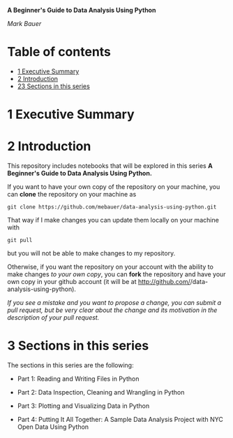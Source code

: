 **A Beginner's Guide to Data Analysis Using Python**

*Mark Bauer*



Table of contents
=================

   * [1 Executive Summary](#1-Executive-Summary)
   * [2 Introduction](#2-Introduction)
   * [23 Sections in this series](#3-Sections-in-this-series)


# 1 Executive Summary


# 2 Introduction

This repository includes notebooks that will be explored in this series **A Beginner's Guide to Data Analysis Using Python.**

If you want to have your own copy of the repository on your machine, you can  __clone__ the repository on your machine as

```
git clone https://github.com/mebauer/data-analysis-using-python.git
```
That way if I make changes you can update them locally on your machine with 

```
git pull
```

but you will not be able to make changes to my repository.

Otherwise, if you want the repository on your account with the ability to make changes _to your own copy_, you can __fork__ the repository and have your own copy in your github account (it will be at http://github.com/<username>/data-analysis-using-python).
 
 _If you see a mistake and you want to propose a change, you can submit a pull request, but be very clear about the change and its motivation in the description of your pull request._
 
# 3 Sections in this series 
 
The sections in this series are the following:
 
- Part 1: Reading and Writing Files in Python
 
- Part 2: Data Inspection, Cleaning and Wrangling in Python

- Part 3: Plotting and Visualizing Data in Python

- Part 4: Putting It All Together: A Sample Data Analysis Project with NYC Open Data Using Python


